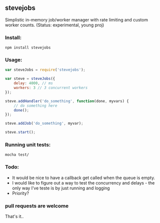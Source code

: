 ## stevejobs

Simplistic in-memory job/worker manager with rate limiting and custom worker counts. (Status: experimental, young proj)

### Install:

    npm install stevejobs

### Usage:
    
```javascript
var steveJobs = require('stevejobs');

var steve = steveJobs({
    delay: 4000, // ms
    workers: 3 // 3 concurrent workers
});

steve.addHandler('do_something', function(done, myvars) {
    // do something here
    done();
});

steve.addJob('do_something', myvar);

steve.start();
```

### Running unit tests:

    mocha test/

### Todo:

- It would be nice to have a callback get called when the queue is empty.
- I would like to figure out a way to test the concurrency and delays - the only way I've teste is by just running and logging
- Priority?

### pull requests are welcome
That's it..
